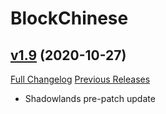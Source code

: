 # BlockChinese

## [v1.9](https://github.com/ketho-wow/BlockChinese/tree/v1.9) (2020-10-27)
[Full Changelog](https://github.com/ketho-wow/BlockChinese/compare/v1.8...v1.9) [Previous Releases](https://github.com/ketho-wow/BlockChinese/releases)

- Shadowlands pre-patch update  
